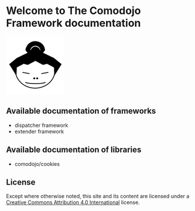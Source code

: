 # Welcome to The Comodojo Framework documentation

![Comodojo logo](assets/logo.png)

## Available documentation of frameworks

- dispatcher framework
- extender framework

## Available documentation of libraries

- comodojo/cookies

## License

Except where otherwise noted, this site and its content are licensed under a [Creative Commons Attribution 4.0 International](http://creativecommons.org/licenses/by/4.0/) license.